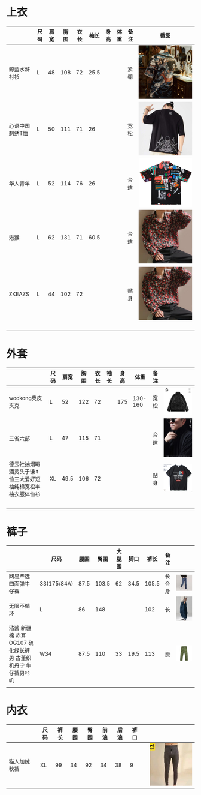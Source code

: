# 上衣

|                 | 尺码 | 肩宽 | 胸围 | 衣长 | 袖长 | 身高 | 体重 | 备注 | 截图                                                         |
| --------------- | ---- | ---- | ---- | ---- | ---- | ---- | ---- | ---- | ------------------------------------------------------------ |
| 鲸蓝水浒衬衫    | L    | 48   | 108  | 72   | 25.5 |      |      | 紧绷 | ![image-20220403223128112](https://raw.githubusercontent.com/Afret1/image/master/img/202204032231211.png) |
| 心语中国刺绣T恤 | L    | 50   | 111  | 71   | 26   |      |      | 宽松 | ![image-20220403223246650](https://raw.githubusercontent.com/Afret1/image/master/img/202204032232681.png) |
| 华人青年        | L    | 52   | 114  | 76   | 26   |      |      | 合适 | ![image-20220403223307527](https://raw.githubusercontent.com/Afret1/image/master/img/202204032233557.png) |
| 港猴            | L    | 62   | 131  | 71   | 60.5 |      |      | 合适 | ![image-20220403223322680](https://raw.githubusercontent.com/Afret1/image/master/img/202204032233722.png) |
| ZKEAZS          | L    | 44   | 102  | 72   |      |      |      | 贴身 | ![](https://raw.githubusercontent.com/Afret1/image/master/img/202204032233722.png) |
|                 |      |      |      |      |      |      |      |      |                                                              |
|                 |      |      |      |      |      |      |      |      |                                                              |
|                 |      |      |      |      |      |      |      |      |                                                              |
|                 |      |      |      |      |      |      |      |      |                                                              |

# 外套

|                                                              | 尺码 | 肩宽 | 胸围 | 衣长 | 袖长 | 身高 | 体重    | 备注 |                                                              |
| ------------------------------------------------------------ | ---- | ---- | ---- | ---- | ---- | ---- | ------- | ---- | ------------------------------------------------------------ |
| wookong麂皮夹克                                              | L    | 52   | 122  | 72   |      | 175  | 130-160 | 宽松 | ![](https://raw.githubusercontent.com/Afret1/image/master/img/202204032237634.png) |
| 三省六部                                                     | L    | 47   | 115  | 71   |      |      |         | 合适 | ![image-20220403223757255](https://raw.githubusercontent.com/Afret1/image/master/img/202204032237306.png) |
| 德云社抽烟喝酒烫头于谦 t 恤三大爱好短袖纯棉宽松半袖衣服体恤衫 | XL   | 49.5 | 106  | 72   |      |      |         | 贴身 | ![image-20220403225114536](https://raw.githubusercontent.com/Afret1/image/master/img/202204032251560.png) |
|                                                              |      |      |      |      |      |      |         |      |                                                              |
|                                                              |      |      |      |      |      |      |         |      |                                                              |
|                                                              |      |      |      |      |      |      |         |      |                                                              |
|                                                              |      |      |      |      |      |      |         |      |                                                              |
|                                                              |      |      |      |      |      |      |         |      |                                                              |

# 裤子

|                                                              | 尺码        | 腰围 | 臀围  | 大腿围 | 脚口 | 裤长  | 备注    |                                                              |
| ------------------------------------------------------------ | ----------- | ---- | ----- | ------ | ---- | ----- | ------- | ------------------------------------------------------------ |
| 网易严选四面弹牛仔裤                                         | 33(175/84A) | 87.5 | 103.5 | 62     | 34.5 | 105.5 | 长 合身 | ![image-20220403224657243](https://raw.githubusercontent.com/Afret1/image/master/img/202204032247160.png) |
| 无限不循环                                                   | L           | 86   | 148   |        |      | 102   | 长      | ![image-20220403224713780](https://raw.githubusercontent.com/Afret1/image/master/img/202204032247700.png) |
| 沾酱 新疆棉 赤耳 OG107 硫化绿长裤男 古董织机丹宁 牛仔裤男咔叽 | W34         | 87.5 | 110   | 33     | 19.5 | 113   | 瘦      | ![img](https://raw.githubusercontent.com/Afret1/image/master/img/202204032249040.jpg) |
|                                                              |             |      |       |        |      |       |         |                                                              |



# 内衣

|              | 尺码 | 裤长 | 腰围 | 臀围 | 前浪 | 后浪 | 裤口 |      |                                                              |
| ------------ | ---- | ---- | ---- | ---- | ---- | ---- | ---- | ---- | ------------------------------------------------------------ |
| 猫人加绒秋裤 | XL   | 99   | 34   | 92   | 34   | 38   | 9    |      | ![image-20220403224843735](https://raw.githubusercontent.com/Afret1/image/master/img/202204032248762.png) |

